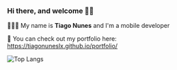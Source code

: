### Hi there, and welcome 👋✨

👨🏻‍💻 My name is <strong>Tiago Nunes</strong> and I'm a mobile developer

📙 You can check out my portfolio here: https://tiagonuneslx.github.io/portfolio/

![Top Langs](https://github-readme-stats.vercel.app/api/top-langs/?username=tiagonuneslx&layout=compact)

<!--
**tiagonuneslx/tiagonuneslx** is a ✨ _special_ ✨ repository because its `README.md` (this file) appears on your GitHub profile.

Here are some ideas to get you started:

- 🔭 I’m currently working on ...
- 🌱 I’m currently learning ...
- 👯 I’m looking to collaborate on ...
- 🤔 I’m looking for help with ...
- 💬 Ask me about ...
- 📫 How to reach me: ...
- 😄 Pronouns: ...
- ⚡ Fun fact: ...
-->
